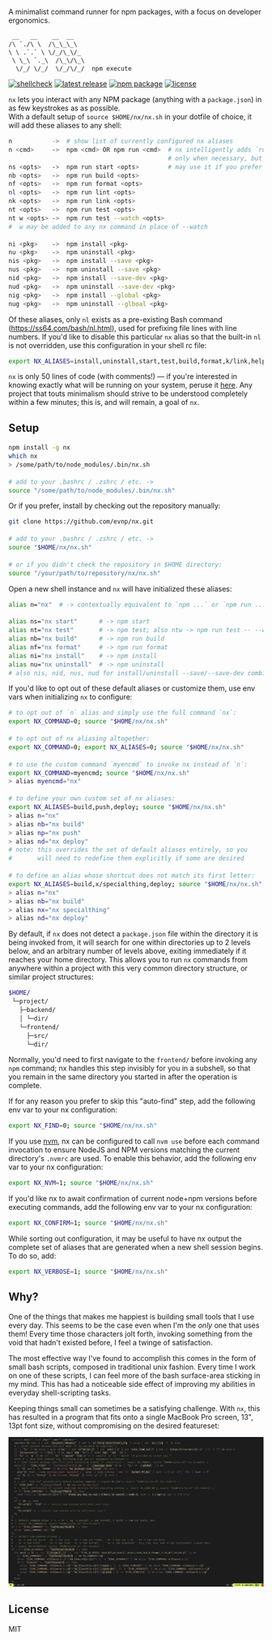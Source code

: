 A minimalist command runner for npm packages, with a focus on developer ergonomics.

```
 __   __    __  __
/\ `./\ \  /\_\_\_\
\ \ .`.` \ \/_/\_\/_
 \ \_\ `._\  /\_\/\_\
  \/_/ \/_/  \/_/\/_/  npm execute
```

[![shellcheck](https://github.com/evnp/nx/workflows/shellcheck/badge.svg)](https://github.com/evnp/nx/actions)
[![latest release](https://img.shields.io/github/release/evnp/nx.svg)](https://github.com/evnp/nx/releases/latest)
[![npm package](https://img.shields.io/npm/v/nx.svg)](https://www.npmjs.com/package/nx)
[![license](https://img.shields.io/github/license/evnp/nx.svg?color=blue)](https://github.com/evnp/nx/blob/master/LICENSE.md)

`nx` lets you interact with any NPM package (anything with a `package.json`) in as few keystrokes as as possible.<br>
With a default setup of `source $HOME/nx/nx.sh` in your dotfile of choice, it will add these aliases to any shell:

```sh
n           ->  # show list of currently configured nx aliases
n <cmd>     ->  npm <cmd> OR npm run <cmd>  # nx intelligently adds `run`
                                            # only when necessary, but you
ns <opts>   ->  npm run start <opts>        # may use it if you prefer
nb <opts>   ->  npm run build <opts>
nf <opts>   ->  npm run format <opts>
nl <opts>   ->  npm run lint <opts>
nk <opts>   ->  npm run link <opts>
nt <opts>   ->  npm run test <opts>
nt w <opts> ->  npm run test --watch <opts>
#  w may be added to any nx command in place of --watch

ni <pkg>    ->  npm install <pkg>
nu <pkg>    ->  npm uninstall <pkg>
nis <pkg>   ->  npm install --save <pkg>
nus <pkg>   ->  npm uninstall --save <pkg>
nid <pkg>   ->  npm install --save-dev <pkg>
nud <pkg>   ->  npm uninstall --save-dev <pkg>
nig <pkg>   ->  npm install --global <pkg>
nug <pkg>   ->  npm uninstall --glboal <pkg>
```

Of these aliases, only `nl` exists as a pre-existing Bash command (<https://ss64.com/bash/nl.html>), used for prefixing file lines with line numbers. If you'd like to disable this particular `nx` alias so that the built-in `nl` is not overridden, use this configuration in your shell rc file:

```bash
export NX_ALIASES=install,uninstall,start,test,build,format,k/link,help; source "$HOME/nx/nx.sh"
```

`nx` is only 50 lines of code (with comments!) — if you're interested in knowing exactly what will be running on your system, peruse it [here](https://github.com/evnp/nx/blob/main/nx.sh). Any project that touts minimalism should strive to be understood completely within a few minutes; this is, and will remain, a goal of `nx`.

Setup
-----
```sh
npm install -g nx
which nx
> /some/path/to/node_modules/.bin/nx.sh

# add to your .bashrc / .zshrc / etc. ->
source "/some/path/to/node_modules/.bin/nx.sh"
```
Or if you prefer, install by checking out the repository manually:
```sh
git clone https://github.com/evnp/nx.git

# add to your .bashrc / .zshrc / etc. ->
source "$HOME/nx/nx.sh"

# or if you didn't check the repository in $HOME directory:
source "/your/path/to/repository/nx/nx.sh"
```
Open a new shell instance and `nx` will have initialized these aliases:
```sh
alias n="nx"  # -> contextually equivalent to `npm ...` or `npm run ...`

alias ns="nx start"      # -> npm start
alias nt="nx test"       # -> npm test; also ntw -> npm run test -- --watch
alias nb="nx build"      # -> npm run build
alias nf="nx format"     # -> npm run format
alias ni="nx install"    # -> npm install
alias nu="nx uninstall"  # -> npm uninstall
# also nis, nid, nus, nud for install/uninstall --save/--save-dev combinations, see above
```
If you'd like to opt out of these default aliases or customize them, use env vars when initializing `nx` to configure:
```sh
# to opt out of `n` alias and simply use the full command `nx`:
export NX_COMMAND=0; source "$HOME/nx/nx.sh"

# to opt out of nx aliasing altogether:
export NX_COMMAND=0; export NX_ALIASES=0; source "$HOME/nx/nx.sh"

# to use the custom command `myencmd` to invoke nx instead of `n`:
export NX_COMMAND=myencmd; source "$HOME/nx/nx.sh"
> alias myencmd="nx"

# to define your own custom set of nx aliases:
export NX_ALIASES=build,push,deploy; source "$HOME/nx/nx.sh"
> alias n="nx"
> alias nb="nx build"
> alias np="nx push"
> alias nd="nx deploy"
# note: this overrides the set of default aliases entirely, so you
#       will need to redefine them explicitly if some are desired

# to define an alias whose shortcut does not match its first letter:
export NX_ALIASES=build,x/specialthing,deploy; source "$HOME/nx/nx.sh"
> alias n="nx"
> alias nb="nx build"
> alias nx="nx specialthing"
> alias nd="nx deploy"
```


By default, if `nx` does not detect a `package.json` file within the directory it is being invoked from, it will search for one within directories up to 2 levels below, and an arbitrary number of levels above, exiting immediately if it reaches your home directory. This allows you to run `nx` commands from anywhere within a project with this very common directory structure, or similar project structures:
```sh
$HOME/
 └─project/
   ├─backend/
   │ └─dir/
   └─frontend/
     ├─src/
     └─dir/
```
Normally, you'd need to first navigate to the `frontend/` before invoking any `npm` command; nx handles this step invisibly for you in a subshell, so that you remain in the same directory you started in after the operation is complete.

If for any reason you prefer to skip this "auto-find" step, add the following env var to your nx configuration:
```sh
export NX_FIND=0; source "$HOME/nx/nx.sh"
```

If you use [nvm](https://github.com/nvm-sh/nvm), nx can be configured to call `nvm use` before each command invocation to ensure NodeJS and NPM versions matching the current directory's `.nvmrc` are used. To enable this behavior, add the following env var to your nx configuration:
```sh
export NX_NVM=1; source "$HOME/nx/nx.sh"
```

If you'd like nx to await confirmation of current node+npm versions before executing commands, add the following env var to your nx configuration:
```sh
export NX_CONFIRM=1; source "$HOME/nx/nx.sh"
```

While sorting out configuration, it may be useful to have nx output the complete set of aliases that are generated when a new shell session begins. To do so, add:
```sh
export NX_VERBOSE=1; source "$HOME/nx/nx.sh"
```

Why?
----
One of the things that makes me happiest is building small tools that I use every day. This seems to be the case even when I'm the _only_ one that uses them! Every time those characters jolt forth, invoking something from the void that hadn't existed before, I feel a twinge of satisfaction.

The most effective way I've found to accomplish this comes in the form of small bash scripts, composed in traditional unix fashion. Every time I work on one of these scripts, I can feel more of the bash surface-area sticking in my mind. This has had a noticeable side effect of improving my abilities in everyday shell-scripting tasks.

Keeping things small can sometimes be a satisfying challenge. With `nx`, this has resulted in a program that fits onto a single MacBook Pro screen, 13", 13pt font size, without compromising on the desired featureset:

![full nx source code](https://raw.githubusercontent.com/evnp/nx/main/source.png)

License
-------
MIT

